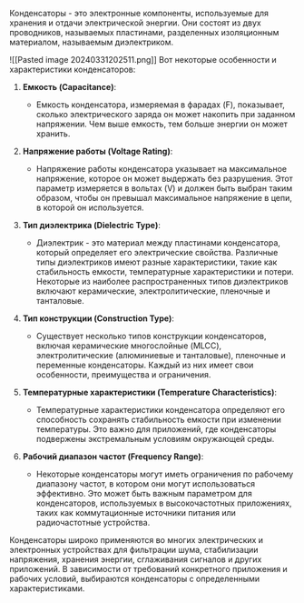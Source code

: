 Конденсаторы - это электронные компоненты, используемые для хранения и отдачи электрической энергии. Они состоят из двух проводников, называемых пластинами, разделенных изоляционным материалом, называемым диэлектриком. 

![[Pasted image 20240331202511.png]]
Вот некоторые особенности и характеристики конденсаторов:

1. **Емкость (Capacitance)**:
    
    - Емкость конденсатора, измеряемая в фарадах (F), показывает, сколько электрического заряда он может накопить при заданном напряжении. Чем выше емкость, тем больше энергии он может хранить.
2. **Напряжение работы (Voltage Rating)**:
    
    - Напряжение работы конденсатора указывает на максимальное напряжение, которое он может выдержать без разрушения. Этот параметр измеряется в вольтах (V) и должен быть выбран таким образом, чтобы он превышал максимальное напряжение в цепи, в которой он используется.
3. **Тип диэлектрика (Dielectric Type)**:
    
    - Диэлектрик - это материал между пластинами конденсатора, который определяет его электрические свойства. Различные типы диэлектриков имеют разные характеристики, такие как стабильность емкости, температурные характеристики и потери. Некоторые из наиболее распространенных типов диэлектриков включают керамические, электролитические, пленочные и танталовые.
4. **Тип конструкции (Construction Type)**:
    
    - Существует несколько типов конструкции конденсаторов, включая керамические многослойные (MLCC), электролитические (алюминиевые и танталовые), пленочные и переменные конденсаторы. Каждый из них имеет свои особенности, преимущества и ограничения.
5. **Температурные характеристики (Temperature Characteristics)**:
    
    - Температурные характеристики конденсатора определяют его способность сохранять стабильность емкости при изменении температуры. Это важно для приложений, где конденсаторы подвержены экстремальным условиям окружающей среды.
6. **Рабочий диапазон частот (Frequency Range)**:
    
    - Некоторые конденсаторы могут иметь ограничения по рабочему диапазону частот, в котором они могут использоваться эффективно. Это может быть важным параметром для конденсаторов, используемых в высокочастотных приложениях, таких как коммутационные источники питания или радиочастотные устройства.

Конденсаторы широко применяются во многих электрических и электронных устройствах для фильтрации шума, стабилизации напряжения, хранения энергии, сглаживания сигналов и других приложений. В зависимости от требований конкретного приложения и рабочих условий, выбираются конденсаторы с определенными характеристиками.